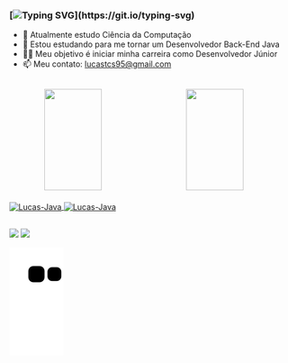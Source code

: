 ### [![Typing SVG](https://readme-typing-svg.herokuapp.com?font=Fira+Code&pause=3000&width=700&lines=Olá,+me+chamo+Lucas!+Bem-vindo(a)+ao+meu+perfil+no+GitHub!)](https://git.io/typing-svg)

- 🔭 Atualmente estudo Ciência da Computação
- 🌱 Estou estudando para me tornar um Desenvolvedor Back-End Java
- 🐱‍🏍 Meu objetivo é iniciar minha carreira como Desenvolvedor Júnior
- 📫 Meu contato: lucastcs95@gmail.com

 ##

<div align="center">
  <a href="https://github.com/lucastcorr">
  <img width="45%"  height="180em" align="left" src="https://github-readme-stats.vercel.app/api?username=lucastcorr&show_icons=true&theme=dark&include_all_commits=true&count_private=true"/>
  <img width="45%" height="180em" src="https://github-readme-stats.vercel.app/api/top-langs/?username=lucastcorr&layout=compact&langs_count=7&theme=dark"/>
</div>

<div style="display: inline_block"><br>
  <img align="center" alt="Lucas-Java" height="50" width="60" src="https://cdn.jsdelivr.net/gh/devicons/devicon/icons/java/java-original-wordmark.svg" />
  <img align="center" alt="Lucas-Java" height="50" width="60" src="https://cdn.jsdelivr.net/gh/devicons/devicon/icons/spring/spring-original-wordmark.svg" />

##

<div>
  <a href="https://www.instagram.com/lucastcorr/" target="_blank"><img src="https://img.shields.io/badge/Instagram-E4405F?style=for-the-badge&logo=instagram&logoColor=white" target="_blank"></a>
  <a href="https://www.linkedin.com/in/lucastcorr/" target="_blank"><img src="https://img.shields.io/badge/LinkedIn-0077B5?style=for-the-badge&logo=linkedin&logoColor=white" target="_blank"></a>
  
  ![Snake animation](https://github.com/lucastcorr/lucastcorr/blob/output/github-contribution-grid-snake.svg)
</div>
